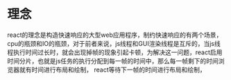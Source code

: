 # 理念

react的理念是构造快速响应的大型web应用程序，制约快速响应的有两个场景，cpu的瓶颈和IO的瓶颈，对于前者来说，js线程和GUI渲染线程是互斥的，当js线程执行时间过长时，就会出现掉帧的现象引起卡顿，为解决这一问题，react启用时间分片，也就是js任务的执行分配到每一帧的时间中，那么每一帧剩下的时间浏览器就有时间进行布局和绘制， react等待下一帧的时间进行布局和绘制，